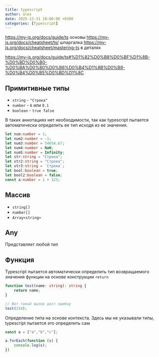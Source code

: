 ```yaml
---
title: typescript
author: alex
date: 2025-12-31 18:00:00 +0300
categories: [Typescript]
---
```


https://my-js.org/docs/guide/ts основы
https://my-js.org/docs/cheatsheet/ts/ шпаргалка
https://my-js.org/docs/cheatsheet/mastering-ts в деталях

https://my-js.org/docs/guide/ts#%D1%82%D0%B8%D0%BF%D1%8B-%D0%BD%D0%B0-%D0%BA%D0%B0%D0%B6%D0%B4%D1%8B%D0%B9-%D0%B4%D0%B5%D0%BD%D1%8C

## Примитивные типы

- `string` - `"Строка"`
- `number` - `6` или `0.1`
- `boolean` - `true false`

В таких аннотациях нет необходимости, так как typescript пытается автоматически определить ее тип исходя из ее значения.
 
````typescript
let num:number = 1;
let num2:number = -1;
let num3:number = 54654.67;
let num4:number = NaN;
let num5:number = Infinity;
let str:string = "Строка";
let str2:string = "Строка";
let str3:string = `Строка`;
let bool:boolean = true;
let bool2:boolean = false;
const a:number = 1 + 123;

````

## Массив

- `string[]`
- `number[]`
- `Array<string>`

## Any

Представляет любой тип

## Функция

Typescript пытается автоматически определить тип возвращаемого значения функции на основе конструкции `return`

```typescript
function test(name: string): string {
    return name;
}

// Вот такой вызов даст ошибку
test(234);
```
 
Определение типа на основе контекста. Здесь мы не указывали типы, typescript пытается это определить сам

````typescript
const a = ["a","b","c"];

a.forEach(function (s) {
    console.log(s);
})
````

